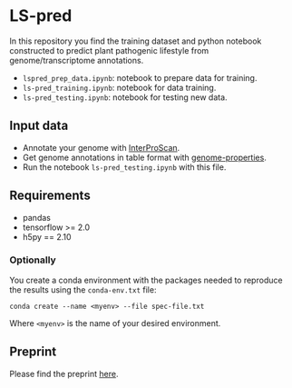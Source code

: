 # LS-pred

In this repository you find the training dataset and python 
notebook constructed to predict plant pathogenic lifestyle from genome/transcriptome annotations.
- `lspred_prep_data.ipynb`: notebook to prepare data for training.
- `ls-pred_training.ipynb`: notebook for data training.
- `ls-pred_testing.ipynb`: notebook for testing new data.

## Input data
- Annotate your genome with [InterProScan](https://github.com/ebi-pf-team/interproscan).
- Get genome annotations in table format with [genome-properties](https://github.com/ebi-pf-team/genome-properties).
- Run the notebook `ls-pred_testing.ipynb` with this file.

## Requirements
- pandas
- tensorflow >= 2.0
- h5py == 2.10

### Optionally
You create a conda environment with the packages needed to reproduce the results using the `conda-env.txt` file:

`conda create --name <myenv> --file spec-file.txt`

Where `<myenv>` is the name of your desired environment.

## Preprint
Please find the preprint [here](https://www.biorxiv.org/content/10.1101/2021.01.12.426341v1).
